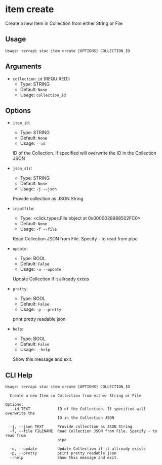 
# item create

Create a new Item in Collection from either String or File

## Usage

```
Usage: terrapi stac item create [OPTIONS] COLLECTION_ID
```

## Arguments

* `collection_id` (REQUIRED):
    * Type: STRING
    * Default: `None`
    * Usage: `collection_id`


## Options

* `item_id`:
    * Type: STRING
    * Default: `None`
    * Usage: `--id`

    ID of the Collection. If specified will overwrite the ID in the Collection JSON



* `json_str`:
    * Type: STRING
    * Default: `None`
    * Usage: `-j
--json`

    Provide collection as JSON String



* `inputfile`:
    * Type: <click.types.File object at 0x0000028988502FC0>
    * Default: `None`
    * Usage: `-f
--file`

    Read Collection JSON from File. Specify - to read from pipe



* `update`:
    * Type: BOOL
    * Default: `False`
    * Usage: `-u
--update`

    Update Collection if it allready exists



* `pretty`:
    * Type: BOOL
    * Default: `False`
    * Usage: `-p
--pretty`

    print pretty readable json



* `help`:
    * Type: BOOL
    * Default: `False`
    * Usage: `--help`

    Show this message and exit.



## CLI Help

```
Usage: terrapi stac item create [OPTIONS] COLLECTION_ID

  Create a new Item in Collection from either String or File

Options:
  --id TEXT            ID of the Collection. If specified will overwrite the
                       ID in the Collection JSON

  -j, --json TEXT      Provide collection as JSON String
  -f, --file FILENAME  Read Collection JSON from File. Specify - to read from
                       pipe

  -u, --update         Update Collection if it allready exists
  -p, --pretty         print pretty readable json
  --help               Show this message and exit.
```

